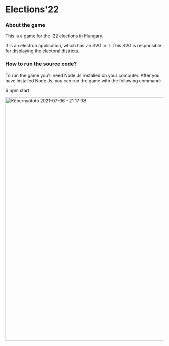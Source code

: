 # Elections'22

### About the game

This is a game for the '22 elections in Hungary.

It is an electron application, which has an SVG in it. This SVG is responsible for displaying the electoral districts.

### How to run the source code?

To run the game you'll need Node.Js installed on your computer. After you have installed Node.Js, you can run the game with the following command:

  $ npm start

<img width="774" alt="Képernyőfotó 2021-07-06 - 21 17 08" src="https://user-images.githubusercontent.com/61164189/124655044-9c658f80-de9f-11eb-98e3-cc38f02bc5b8.png">
